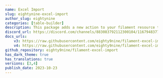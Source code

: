 ```yaml
---
name: Excel Import
slug: eightynine-excel-import
author_slug: eightynine
categories: [table-builder]
description: This package adds a new action to your filament resource table, allowing you to easily import data to your model from excel files.
discord_url: https://discord.com/channels/883083792112300104/1167948377330303123
docs_urls: 
    v3: https://raw.githubusercontent.com/eighty9nine/filament-excel-import/3.x/README.md
    v4: https://raw.githubusercontent.com/eighty9nine/filament-excel-import/4.x/README.md
github_repository: eighty9nine/filament-excel-import
has_dark_theme: true
has_translations: true
versions: [3,4]
publish_date: 2023-10-23
---
```

